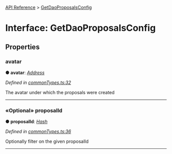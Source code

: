 [API Reference](../README.md) > [GetDaoProposalsConfig](../interfaces/GetDaoProposalsConfig.md)



# Interface: GetDaoProposalsConfig


## Properties
<a id="avatar"></a>

###  avatar

**●  avatar**:  *[Address](../#Address)* 

*Defined in [commonTypes.ts:32](https://github.com/daostack/arc.js/blob/61e5f90/lib/commonTypes.ts#L32)*



The avatar under which the proposals were created




___

<a id="proposalId"></a>

### «Optional» proposalId

**●  proposalId**:  *[Hash](../#Hash)* 

*Defined in [commonTypes.ts:36](https://github.com/daostack/arc.js/blob/61e5f90/lib/commonTypes.ts#L36)*



Optionally filter on the given proposalId




___


